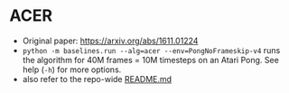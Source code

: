 # ACER

- Original paper: https://arxiv.org/abs/1611.01224
- `python -m baselines.run --alg=acer --env=PongNoFrameskip-v4` runs the algorithm for 40M frames = 10M timesteps on an Atari Pong. See help (`-h`) for more options.
- also refer to the repo-wide [README.md](../../README.md#training-models)

